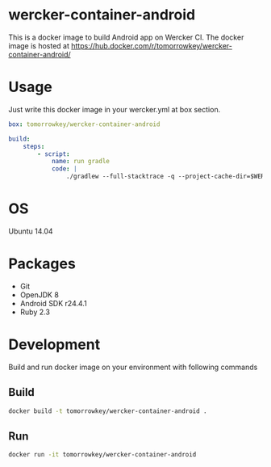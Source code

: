 wercker-container-android
==================

This is a docker image to build Android app on Wercker CI.
The docker image is hosted at https://hub.docker.com/r/tomorrowkey/wercker-container-android/

# Usage
Just write this docker image in your wercker.yml at box section.

```yaml
box: tomorrowkey/wercker-container-android

build:
    steps:
        - script:
            name: run gradle
            code: |
                ./gradlew --full-stacktrace -q --project-cache-dir=$WERCKER_CACHE_DIR clean build
```

# OS
Ubuntu 14.04

# Packages

- Git
- OpenJDK 8
- Android SDK r24.4.1
- Ruby 2.3

# Development
Build and run docker image on your environment with following commands

## Build
```bash
docker build -t tomorrowkey/wercker-container-android .
```

## Run
```bash
docker run -it tomorrowkey/wercker-container-android
```
